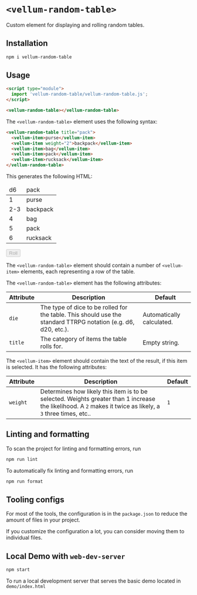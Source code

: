 # `<vellum-random-table>`

Custom element for displaying and rolling random tables.

## Installation

```bash
npm i vellum-random-table
```

## Usage

```html
<script type="module">
  import 'vellum-random-table/vellum-random-table.js';
</script>

<vellum-random-table></vellum-random-table>
```

The `<vellum-random-table>` element uses the following syntax:

```html
<vellum-random-table title="pack">
  <vellum-item>purse</vellum-item>
  <vellum-item weight="2">backpack</vellum-item>
  <vellum-item>bag</vellum-item>
  <vellum-item>pack</vellum-item>
  <vellum-item>rucksack</vellum-item>
</vellum-random-table>
```

This generates the following HTML:

<table>
  <thead>
    <tr>
        <td>d6</td>
        <td>pack</td>
    </tr>
  </thead>
  <tbody>
    <tr>
        <td>1</td>
        <td>purse</td>
    </tr>
    <tr>
        <td>2-3</td>
        <td>backpack</td>
    </tr>
    <tr>
        <td>4</td>
        <td>bag</td>
    </tr>
    <tr>
        <td>5</td>
        <td>pack</td>
    </tr>
    <tr>
        <td>6</td>
        <td>rucksack</td>
    </tr>
  </tbody>
</table>
<button type="button" disabled>Roll</button>

The `<vellum-random-table>` element should contain a number of `<vellum-item>` elements, each representing a row of the table.

The `<vellum-random-table>` element has the following attributes:

| Attribute | Description                                                  | Default                   |
| --------- | ------------------------------------------------------------ | ------------------------- |
| `die`     | The type of dice to be rolled for the table. This should use the standard TTRPG notation (e.g. d6, d20, etc.). | Automatically calculated. |
| `title`   | The category of items the table rolls for.                   | Empty string.             |

The `<vellum-item>` element should contain the text of the result, if this item is selected. It has the following attributes:

| Attribute | Description                                                  | Default                   |
| --------- | ------------------------------------------------------------ | ------------------------- |
| `weight`  | Determines how likely this item is to be selected. Weights greater than 1 increase the likelihood. A `2` makes it twice as likely, a `3` three times, etc.. | `1` |

## Linting and formatting

To scan the project for linting and formatting errors, run

```bash
npm run lint
```

To automatically fix linting and formatting errors, run

```bash
npm run format
```


## Tooling configs

For most of the tools, the configuration is in the `package.json` to reduce the amount of files in your project.

If you customize the configuration a lot, you can consider moving them to individual files.

## Local Demo with `web-dev-server`

```bash
npm start
```

To run a local development server that serves the basic demo located in `demo/index.html`
